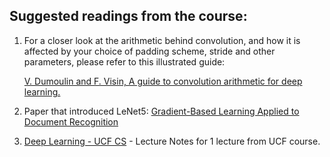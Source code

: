 ## Suggested readings from the course:

 1. For a closer look at the arithmetic behind convolution, and how it is affected by your choice of padding scheme, stride and other parameters, please refer to this illustrated guide:

    [V. Dumoulin and F. Visin, A guide to convolution arithmetic for deep learning.](https://arxiv.org/pdf/1603.07285v1.pdf)

2. Paper that introduced LeNet5: [Gradient-Based Learning Applied to Document Recognition](http://yann.lecun.com/exdb/publis/pdf/lecun-01a.pdf)

3. [Deep Learning - UCF CS](http://www.cs.ucf.edu/~gqi/CAP5610/CAP5610Lecture10.pdf) - Lecture Notes for 1 lecture from UCF course.
